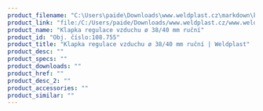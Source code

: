 ```yaml
---
product_filename: "C:\Users\paide\Downloads\www.weldplast.cz\markdown\klapka-regulace-vzduchu-o-3840-mm-rucni.md"
product_link: "file:/C:/Users/paide/Downloads/www.weldplast.cz/www.weldplast.cz/klapka-regulace-vzduchu-o-3840-mm-rucni"
product_name: "Klapka regulace vzduchu ø 38/40 mm ruční"
product_id: "Obj. číslo:108.755"
product_title: "Klapka regulace vzduchu ø 38/40 mm ruční | Weldplast"
product_desc: ""
product_specs: ""
product_downloads: ""
product_href: ""
product_desc_2: ""
product_accessories: ""
product_similar: ""
---
```

